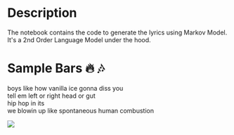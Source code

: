 # Description

The notebook contains the code to generate the lyrics using Markov Model. It's a 2nd Order Language Model under the hood.

# Sample Bars :fire: :notes:

boys like how vanilla ice gonna diss you <br>
tell em left or right head or gut <br>
hip hop in its <br>
we blowin up like spontaneous human combustion

![](https://media.giphy.com/media/2rACp9a8RJCq5q2aqN/giphy.gif)
